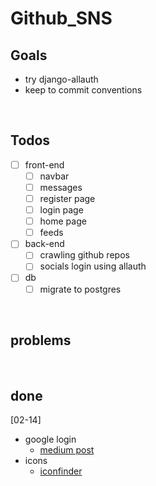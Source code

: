 # Github_SNS

## Goals
- try django-allauth
- keep to commit conventions

<br>

## Todos
- [ ] front-end
    - [ ] navbar
    - [ ] messages
    - [ ] register page
    - [ ] login page
    - [ ] home page
    - [ ] feeds

- [ ] back-end
    - [ ] crawling github repos
    - [ ] socials login using allauth

- [ ] db
    - [ ] migrate to postgres

<br>

## problems


<br>

## done
[02-14]
- google login
    - [medium post](https://whizzoe.medium.com/in-5-mins-set-up-google-login-to-sign-up-users-on-django-e71d5c38f5d5)
- icons
    - [iconfinder](https://www.iconfinder.com/social-media-icons)